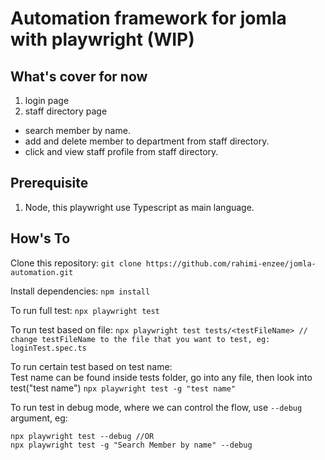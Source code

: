 # Automation framework for jomla with playwright (WIP)

## What's cover for now  

1. login page  
2. staff directory page  

- search member by name.  
- add and delete member to department from staff directory.  
- click and view staff profile from staff directory.  

## Prerequisite

1. Node, this playwright use Typescript as main language.

## How's To

Clone this repository:
`git clone https://github.com/rahimi-enzee/jomla-automation.git`  

Install dependencies:
`npm install`

To run full test:
`npx playwright test`

To run test based on file:
`npx playwright test tests/<testFileName> // change testFileName to the file that you want to test, eg: loginTest.spec.ts`

To run certain test based on test name:  
Test name can be found inside tests folder, go into any file, then look into test("test name")
`npx playwright test -g "test name"`

To run test in debug mode, where we can control the flow, use `--debug` argument, eg:

```
npx playwright test --debug //OR
npx playwright test -g "Search Member by name" --debug
```
